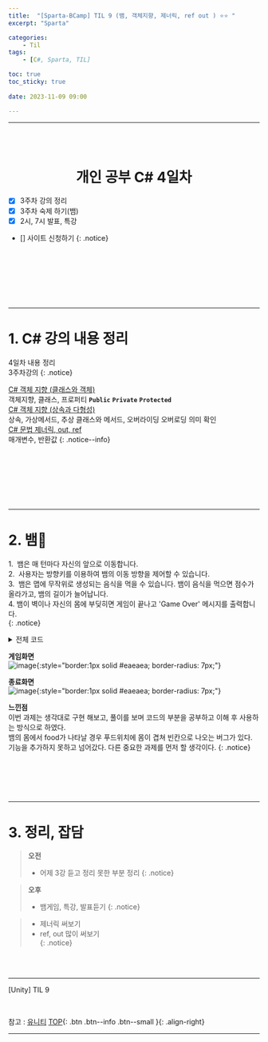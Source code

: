 ```yaml
---
title:  "[Sparta-BCamp] TIL 9 (뱀, 객체지향, 제너릭, ref out ) ⭐⭐ "
excerpt: "Sparta"

categories:
    - Til
tags:
    - [C#, Sparta, TIL]

toc: true
toc_sticky: true
 
date: 2023-11-09 09:00

---
```

- - -
<BR><BR>

<center><H1> 개인 공부 C# 4일차   </H1></center>

- [x] 3주차 강의 정리
- [x] 3주차 숙제 하기(뱀)
- [x] 2시, 7시 발표, 특강
- [] 사이트 신청하기
{: .notice}

<br><br><br><br><br><br>
- - - 

# 1. C# 강의 내용 정리
4일차 내용 정리  
3주차강의
{: .notice}


[C# 객체 지향 (클래스와 객체) ](https://levell1.github.io/sparta%20c%20sharp/SpartaCsharp7/)  
객체지향, 클래스, 프로퍼티 **`Public`** **`Private`** **`Protected`**  
[C# 객체 지향 (상속과 다형성)](https://levell1.github.io/sparta%20c%20sharp/SpartaCsharp8/)  
상속, 가상메서드, 추상 클래스와 메서드, 오버라이딩 오버로딩 의미 확인  
[C# 문법 제너릭, out, ref](https://levell1.github.io/sparta%20c%20sharp/SpartaCsharp9/)   
매개변수, 반환값
{: .notice--info}



<br><br><br><br><br><br>
- - - 


# 2. 뱀🐍

1.&nbsp; 뱀은 매 턴마다 자신의 앞으로 이동합니다.  
2.&nbsp; 사용자는 방향키를 이용하여 뱀의 이동 방향을 제어할 수 있습니다.  
3.&nbsp; 뱀은 맵에 무작위로 생성되는 음식을 먹을 수 있습니다. 뱀이 음식을 먹으면 점수가 올라가고, 뱀의 길이가 늘어납니다.  
4.&nbsp;뱀이 벽이나 자신의 몸에 부딪히면 게임이 끝나고 'Game Over' 메시지를 출력합니다.   
{: .notice}

<details>
<summary>전체 코드</summary>

<div class="notice--primary" markdown="1"> 

```c# 
using System;
using System.Drawing;

namespace Snake
{
    class Snack
    {
        const int map_X = 30;
        const int map_Y = 20;

        char bodyS = '+';
        char foodS = '=';

        Random rand = new Random();
        static void Main(string[] args)
        {

            Console.CursorVisible = false;

            int score = 0;
            _drawMap();

            // 뱀의 초기 위치와 방향을 설정하고, 그립니다.
            Point p = new Point(7, 7, '+');
            Snake snake = new Snake(p, 4, Direction.RIGHT);
            snake.Draw();

            // 음식의 위치를 무작위로 생성하고, 그립니다.
            FoodCreator foodCreator = new FoodCreator(map_X, map_Y, '=');
            Point food = foodCreator.CreateFood(map_X, map_Y);
            food.Draw();

            // 게임 루프: 이 루프는 게임이 끝날 때까지 계속 실행됩니다.
            while (true)
            {
                // 키 입력이 있는 경우에만 방향을 변경합니다.
                if (Console.KeyAvailable)
                {
                    ConsoleKeyInfo keyInfo;
                    keyInfo = Console.ReadKey();

                    switch (keyInfo.Key)
                    {
                        case ConsoleKey.UpArrow:
                            snake.Direction = Direction.UP;
                            break;
                        case ConsoleKey.DownArrow:
                            snake.Direction = Direction.DOWN;
                            break;
                        case ConsoleKey.RightArrow:
                            snake.Direction = Direction.RIGHT;
                            break;
                        case ConsoleKey.LeftArrow:
                            snake.Direction = Direction.LEFT;
                            break;
                    }
                    food.Draw();
                }
                // 뱀이 이동하고, 음식을 먹었는지, 벽이나 자신의 몸에 부딪혔는지 등을 확인하고 처리하는 로직을 작성하세요.
                if (snake.Eat(food))
                {
                    score++;
                    food.Draw();
                    food = foodCreator.CreateFood(map_X, map_Y);

                    food.Draw();
                }
                else
                {
                    snake.Move();
                }
                // 이동, 음식 먹기, 충돌 처리 등의 로직을 완성하세요.

                if (snake.IsHitTail() || snake.IsHitWall())
                {
                    break;
                }

                Thread.Sleep(100); // 게임 속도 조절 (이 값을 변경하면 게임의 속도가 바뀝니다)

                Console.SetCursorPosition(0, 23);
                Console.WriteLine($"먹이 : {score}");
                Console.WriteLine($"길이 : {score+4}");
            }
            Console.Clear();

            Console.SetCursorPosition(27, 4);
            Console.WriteLine($"게임오버");
            Console.SetCursorPosition(26, 5);
            Console.WriteLine($"점수 : {score}점 ");
            Console.ReadLine();


            void _drawMap()
            {
                for (int i = 1; i < (map_X + 2); i++)
                {
                    Console.SetCursorPosition(i, 1);
                    Console.Write("*");
                }
                for (int i = 1; i < (map_X + 2); i++)
                {
                    Console.SetCursorPosition(i, map_Y + 2);
                    Console.Write("*");
                }
                for (int i = 1; i < (map_Y + 2); i++)
                {
                    Console.SetCursorPosition(1, i);
                    Console.Write("*");
                }
                for (int i = 1; i < (map_Y + 2); i++)
                {
                    Console.SetCursorPosition(map_X + 2, i);
                    Console.Write("*");
                }
            }

        }

        class Snake
        {
            char bodyS = '+';
            public List<Point> Body = new List<Point>();
            public Direction Direction;
            // 뱀의 상태와 이동, 음식 먹기, 자신의 몸에 부딪혔는지 

            public Snake(Point p, int count, Direction d)
            {
                Direction = d;
                for (int i = 0; i < count; i++)
                {
                    Point point = new Point(p.x, p.y, bodyS);
                    Body.Add(point);
                    p.x += 1;
                }
            }
            public void Move()
            {
                Point tail = Body.First();
                Body.Remove(tail);
                Point head = NextMove();
                Body.Add(head);

                tail.Clear();   
                head.Draw();
            }
            public Point NextMove()
            {
                Point head = Body.Last();
                Point nextPoint = new Point (head.x, head.y,head.sym);
                switch (Direction)
                {
                    case Direction.LEFT:
                        nextPoint.x -= 1;
                        break;
                    case Direction.RIGHT:
                        nextPoint.x += 1;
                        break;
                    case Direction.UP:
                        nextPoint.y -= 1;
                        break;
                    case Direction.DOWN:
                        nextPoint.y += 1;
                        break;
                }
                return nextPoint;
            }
            public bool IsHitTail()
            {
                var head = Body.Last();
                for (int i = 0; i < Body.Count - 2; i++)
                {
                    if (head.IsHit(Body[i]))
                        return true;
                }
                return false;
            }

            public bool IsHitWall()
            {
                var head = Body.Last();
                if (head.x <= 1 || head.x >= 31 || head.y <= 1 || head.y >= 21)
                    return true;
                return false;
            }

            public void Draw()
            {
                foreach (Point p in Body)
                {
                    p.Draw();
                }
            }

            public bool Eat(Point food)
            {
                Point head = NextMove();
                if (head.IsHit(food))
                {
                    food.sym = head.sym;
                    Body.Add(food);
                    return true;
                }
                else
                {
                    return false;
                }
            }
        }

        class FoodCreator
        {
            int Max_X;
            int Max_Y;
            char foodS = '=';
            public FoodCreator(int a, int b, char c)
            {
                this.Max_X = a;
                this.Max_Y = b;
                this.foodS = c;
            }
            public Point CreateFood(int Max_X, int Max_Y)
            {
                
                Random rand = new Random();
                int x = rand.Next(2, Max_X-2);
                int y = rand.Next(2, Max_Y-2);
                Point point = new Point(x, y, foodS);

                return point;
            }

            public void Draw(Point p)
            {
                Console.ForegroundColor = ConsoleColor.Green;
                p.Draw();
                Console.ResetColor();
            }

        }

        public class Point
        {
            public int x { get; set; }
            public int y { get; set; }
            public char sym { get; set; }

            // Point 클래스 생성자
            public Point(int _x, int _y, char _sym)
            {
                x = _x;
                y = _y;
                sym = _sym;
            }

            // 점을 그리는 메서드
            public void Draw()
            {
                Console.SetCursorPosition(x, y);
                Console.Write(sym);
            }

            // 점을 지우는 메서드
            public void Clear()
            {
                sym = ' ';
                Draw();
            }

            // 두 점이 같은지 비교하는 메서드
            public bool IsHit(Point p)
            {
                return p.x == x && p.y == y;
            }
        }
        // 방향을 표현하는 열거형입니다.
        public enum Direction
        {
            LEFT,
            RIGHT,
            UP,
            DOWN
        }
    }
}
```
</div>

</details>

**게임화면**  
![image](https://github.com/levell1/levell1.github.io/assets/96651722/cd13cb8b-9c1c-47a5-a126-864444aced6b){:style="border:1px solid #eaeaea; border-radius: 7px;"}  

**종료화면**  
![image](https://github.com/levell1/levell1.github.io/assets/96651722/fa15444a-b91f-4ca3-a8d9-b5e0c42eaa93){:style="border:1px solid #eaeaea; border-radius: 7px;"}  

**느낀점**  
이번 과제는 생각대로 구현 해보고, 풀이를 보며 코드의 부분을 공부하고 이해 후 사용하는 방식으로 하였다.  
뱀의 몸에서 food가 나타날 경우 푸드위치에 몸이 겹쳐 빈칸으로 나오는 버그가 있다.  
기능을 추가하지 못하고 넘어갔다. 다른 중요한 과제를 먼저 할 생각이다.
{: .notice}
<br><br><br><br><br><br>
- - - 

# 3. 정리, 잡담

> **오전**
> - 어제 3강 듣고 정리 못한 부분 정리
{: .notice}

> **오후**
> - 뱀게임, 특강, 발표듣기 
{: .notice}

> - 제너릭 써보기  
> - ref, out 많이 써보기  
{: .notice}


<br><br>
- - - 

[Unity] TIL 9

<br>

참고 : [유니티](https://docs.unity3d.com/kr/)
[TOP](#){: .btn .btn--info .btn--small }{: .align-right}
<br>
- - -
